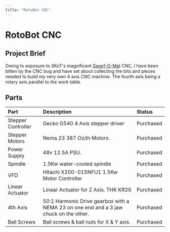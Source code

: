 ```yaml
---
title: "RotoBot CNC"
---
```

# RotoBot CNC

## Project Brief

Owing to exposure to SKoT's magnificent [Swarf-O-Mat](/projects/swarf-o-mat) CNC, I have been bitten by the CNC bug and have set about collecting the bits and pieces needed to build my very own 4 axis CNC machine. The fourth axis being a rotary axis parallel to the work table.

## Parts

| Part               | Description                                                                           | Status    |
|:-------------------|:--------------------------------------------------------------------------------------|:----------|
| Stepper Controller | Gecko G540 4 Axis stepper driver                                                      | Purchased |
| Stepper Motors     | Nema 23 387 Oz/In Motors.                                                             | Purchased |
| Power Supply       | 48v 12.5A PSU.                                                                        | Purchased |
| Spindle            | 1.5Kw water-cooled spindle                                                            | Purchased |
| VFD                | Hitachi X200-015NFU1 1.5Kw Motor Controller                                           | Purchased |
| Linear Actuator    | Linear Actuator for Z Axis. THK KR26                                                  | Purchased |
| 4th Axis           | 50:1 Harmonic Drive gearbox with a NEMA 23 on one end and a 3 jaw chuck on the other. | Purchased |
| Ball Screws        | Ball screws & ball nuts for X & Y axis.                                               | Purchased |
